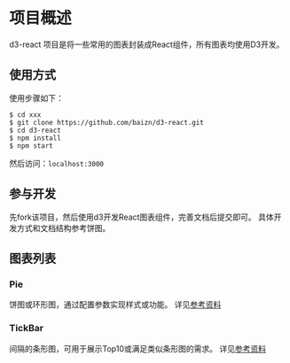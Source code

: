# 项目概述
d3-react 项目是将一些常用的图表封装成React组件，所有图表均使用D3开发。

## 使用方式
使用步骤如下：

```
$ cd xxx
$ git clone https://github.com/baizn/d3-react.git
$ cd d3-react
$ npm install
$ npm start
```

然后访问：`localhost:3000`

## 参与开发
先fork该项目，然后使用d3开发React图表组件，完善文档后提交即可。
具体开发方式和文档结构参考饼图。

## 图表列表
### Pie
饼图或环形图，通过配置参数实现样式或功能。
详见[参考资料](./doc/饼图.md)

### TickBar
间隔的条形图，可用于展示Top10或满足类似条形图的需求。
详见[参考资料](./doc/刻度条形图.md)